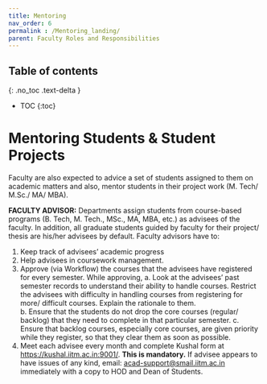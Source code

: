 ```yaml
---
title: Mentoring
nav_order: 6
permalink : /Mentoring_landing/
parent: Faculty Roles and Responsibilities
---
```


## Table of contents
{: .no_toc .text-delta } 
* TOC
{:toc}

# Mentoring Students & Student Projects

Faculty are also expected to advice a set of students assigned to them on academic matters and also, mentor students in their project work (M. Tech/ M.Sc./ MA/ MBA). 

**FACULTY ADVISOR:** Departments assign students from course-based programs (B. Tech, M. Tech., MSc., MA, MBA, etc.) as advisees of the faculty. In addition, all graduate students guided by faculty for their project/ thesis are his/her advisees by default. Faculty advisors have to:

1.	Keep track of advisees’ academic progress
2.	Help advisees in coursework management. 
3.	Approve (via Workflow) the courses that the advisees have registered for every semester. While approving,
a.	Look at the advisees’ past semester records to understand their ability to handle courses. Restrict the advisees with difficulty in handling courses from registering for more/ difficult courses. Explain the rationale to them.  
b.	Ensure that the students do not drop the core courses (regular/ backlog) that they need to complete in that particular semester.
c.	Ensure that backlog courses, especially core courses, are given priority while they register, so that they clear them as soon as possible. 
4.	Meet each advisee every month and complete Kushal form at https://kushal.iitm.ac.in:9001/. **This is mandatory.** If advisee appears to have issues of any kind, email: acad-support@smail.iitm.ac.in  immediately with a copy to HOD and Dean of Students. 
